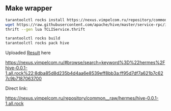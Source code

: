 ## Make wrapper

```bash
tarantoolctl rocks install https://nexus.vimpelcom.ru/repository/common__raw/hermes/thrift-0.10.0-4.all.rock --server https://luarocks.org
wget https://raw.githubusercontent.com/apache/hive/master/service-rpc/if/TCLIService.thrift
thrift --gen lua TCLIService.thrift
```

```bash
tarantoolctl rocks build
tarantoolctl rocks pack hive 
```


Uploaded [Result](hive-0.0.1-1.all.rock) here


https://nexus.vimpelcom.ru/#browse/search=keyword%3D%22hermes%2Fhive-0.0.1-1.all.rock%22:8dba85d8d235b4d4aa6e8539eff8bb3a:ff95d7df7a621b7c627c9b7187063700


Direct link:

https://nexus.vimpelcom.ru/repository/common__raw/hermes/hive-0.0.1-1.all.rock
